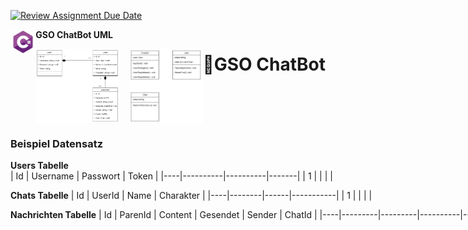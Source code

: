 [![Review Assignment Due Date](https://classroom.github.com/assets/deadline-readme-button-24ddc0f5d75046c5622901739e7c5dd533143b0c8e959d652212380cedb1ea36.svg)]([https://classroom.github.com/a/V9X9SYfz](https://github.com/x10Lukas/GSO-ChatBot))
<div id="container" style="white-space:nowrap">

  <div id="image" style="display:inline float: right;">
        <img style="float: left;" src="https://github.com/GSO-SW/public_content_gso/blob/e52e340b1e9dbc5c8f01051c4f264da611f1fd7f/Images/Logos/C%23_logo.png" alt="drawing" width="8%"/>
  </div>

  <div id="texts" style="display:inline; white-space:nowrap; float: right;"> 
        <h1>🤖GSO ChatBot</h1>
</div>

**GSO ChatBot UML** 
<div style="display: flex; justify-content: space-between;">
    <img src="./Referenzen/Datenmodel.png" width=50% >
    <img src="./Referenzen/FunktionsModel.png" width=44% >
</div>

### Beispiel Datensatz

**Users Tabelle**   
| Id | Username | Passwort | Token |
|----|----------|----------|-------|
| 1  |          |          |       | 

**Chats Tabelle**
| Id | UserId | Name | Charakter |
|----|--------|------|-----------|
| 1  |        |      |           |

**Nachrichten Tabelle**
| Id | ParenId | Content | Gesendet | Sender | ChatId |
|----|---------|---------|----------|--------|--------|
| 1  |         |         |          |        |        |
